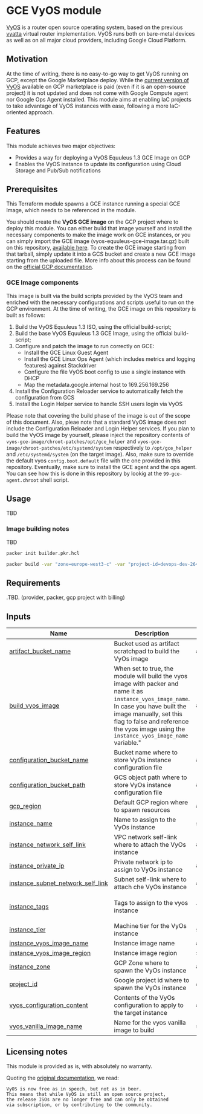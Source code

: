 # GCE VyOS module
[VyOS][1] is a router open source operating system, based on the previous [vyatta][2] virtual router implementation.
VyOS runs both on bare-metal devices as well as on all major cloud providers, including Google Cloud Platform.

## Motivation
At the time of writing, there is no easy-to-go way to get VyOS running on GCP, except the Google Marketplace deploy. 
While the [current version of VyOS][4] available on GCP marketplace is paid (even if it is an open-source project)
it is not updated and does not come with Google Compute agent nor Google Ops Agent installed.
This module aims at enabling IaC projects to take advantage of VyOS instances with ease, following a more IaC-oriented approach.

## Features
This module achieves two major objectives:
- Provides a way for deploying a VyOS Equuleus 1.3 GCE Image on GCP
- Enables the VyOS instance to update its configuration using Cloud Storage and Pub/Sub notifications

## Prerequisites
This Terraform module spawns a GCE instance running a special GCE Image, which needs to be referenced in the module.

You should create the __VyOS GCE image__ on the GCP project where to deploy this module.
You can either build that image yourself and install the necessary components to make the image work on GCE instances, or you can
simply import the GCE image (vyos-equuleus-gce-image.tar.gz) built on this repository, [available here](https://github.com/albertogeniola/terraform-gce-vyos/releases).
To create the GCE image starting from that tarball, simply update it into a GCS bucket and create a new GCE image starting from the uploaded file. 
More info about this process can be found on the [official GCP documentation](https://cloud.google.com/compute/docs/images/create-custom#create_image).

### GCE Image components
This image is built via the build scripts provided by the VyOS team and enriched with the necessary configurations and scripts
useful to run on the GCP environment. At the time of writing, the GCE image on this repository is built as follows:
1. Build the VyOS Equuleus 1.3 ISO, using the official build-script;
1. Build the base VyOS Equuleus 1.3 GCE Image, using the official build-script;
1. Configure and patch the image to run correctly on GCE:
   - Install the GCE Linux Guest Agent
   - Install the GCE Linux Ops Agent (which includes metrics and logging features) against Stackdriver
   - Configure the file VyOS boot config to use a single instance with DHCP
   - Map the metadata.google.internal host to 169.256.169.256
1. Install the Configuration Reloader service to automatically fetch the configuration from GCS
1. Install the Login Helper service to handle SSH users login via VyOS

Please note that covering the build phase of the image is out of the scope of this document. 
Also, pleae note that a standard VyOS image does not include the Configuration Reloader and Login Helper services.
If you plan to build the VyOS image by yourself, please inject the repository contents of `vyos-gce-image/chroot-patches/opt/gce_helper` 
and `vyos-gce-image/chroot-patches/etc/systemd/system` respectively to `/opt/gce_helper` and `/etc/systemd/system` (on the target image).
Also, make sure to override the default vyos `config.boot.default` file with the one provided in this repository.
Eventually, make sure to install the GCE agent and the ops agent. You can see how this is done in this repository by lookig at the `99-gce-agent.chroot`
shell script.

## Usage
TBD

### Image building notes
TBD
```bash
packer init builder.pkr.hcl
```

```bash
packer build -var "zone=europe-west3-c" -var "project-id=devops-dev-264808" -var "artifact-bucket=gs://devops-dev-264808-vyos-artifacts" builder.pkr.hcl
```


## Requirements

.TBD. (provider, packer, gcp project with billing)

## Inputs

| Name | Description | Type | Default | Required |
|------|-------------|------|---------|:--------:|
| <a name="input_artifact_bucket_name"></a> [artifact\_bucket\_name](#input\_artifact\_bucket\_name) | Bucket used as artifact scratchpad to build the VyOs image | `any` | `null` | no |
| <a name="input_build_vyos_image"></a> [build\_vyos\_image](#input\_build\_vyos\_image) | When set to true, the module will build the vyos image with packer and name it as `instance_vyos_image_name`.<br>In case you have built the image manually, set this flag to false and reference the vyos image using the<br>`instance_vyos_image_name` variable." | `any` | n/a | yes |
| <a name="input_configuration_bucket_name"></a> [configuration\_bucket\_name](#input\_configuration\_bucket\_name) | Bucket name where to store VyOs instance configuration file | `any` | `null` | no |
| <a name="input_configuration_bucket_path"></a> [configuration\_bucket\_path](#input\_configuration\_bucket\_path) | GCS object path where to store VyOs instance configuration file | `any` | `null` | no |
| <a name="input_gcp_region"></a> [gcp\_region](#input\_gcp\_region) | Default GCP region where to spawn resources | `any` | n/a | yes |
| <a name="input_instance_name"></a> [instance\_name](#input\_instance\_name) | Name to assign to the VyOs instance | `string` | `"vyos"` | no |
| <a name="input_instance_network_self_link"></a> [instance\_network\_self\_link](#input\_instance\_network\_self\_link) | VPC network self-link where to attach the VyOs instance | `any` | n/a | yes |
| <a name="input_instance_private_ip"></a> [instance\_private\_ip](#input\_instance\_private\_ip) | Private network ip to assign to VyOs instance | `any` | n/a | yes |
| <a name="input_instance_subnet_network_self_link"></a> [instance\_subnet\_network\_self\_link](#input\_instance\_subnet\_network\_self\_link) | Subnet self-link where to attach che VyOs instance | `any` | n/a | yes |
| <a name="input_instance_tags"></a> [instance\_tags](#input\_instance\_tags) | Tags to assign to the vyos instance | `list` | <pre>[<br>  "vyos"<br>]</pre> | no |
| <a name="input_instance_tier"></a> [instance\_tier](#input\_instance\_tier) | Machine tier for the VyOs instance | `string` | `"e2-small"` | no |
| <a name="input_instance_vyos_image_name"></a> [instance\_vyos\_image\_name](#input\_instance\_vyos\_image\_name) | Instance image name | `any` | n/a | yes |
| <a name="input_instance_vyos_image_region"></a> [instance\_vyos\_image\_region](#input\_instance\_vyos\_image\_region) | Instance image region | `string` | `"EU"` | no |
| <a name="input_instance_zone"></a> [instance\_zone](#input\_instance\_zone) | GCP Zone where to spawn the VyOs instance | `any` | n/a | yes |
| <a name="input_project_id"></a> [project\_id](#input\_project\_id) | Google project id where to spawn the VyOs instance | `any` | n/a | yes |
| <a name="input_vyos_configuration_content"></a> [vyos\_configuration\_content](#input\_vyos\_configuration\_content) | Contents of the VyOs configuration to apply to the target instance | `any` | n/a | yes |
| <a name="input_vyos_vanilla_image_name"></a> [vyos\_vanilla\_image\_name](#input\_vyos\_vanilla\_image\_name) | Name for the vyos vanilla image to build | `string` | `"vyos-vanilla"` | no |



## Licensing notes
This module is provided as is, with absolutely no warranty.

Quoting the [original documentation][3], we read:
```
VyOS is now free as in speech, but not as in beer. 
This means that while VyOS is still an open source project, 
the release ISOs are no longer free and can only be obtained 
via subscription, or by contributing to the community.
``` 


[1]: https://vyos.io/
[2]: https://en.wikipedia.org/wiki/Vyatta
[3]: https://docs.vyos.io/en/equuleus/contributing/build-vyos.html#prerequisites
[4]: https://console.cloud.google.com/marketplace/details/sentrium-sl/vyos?pli=1&__hstc=29142691.81c103d48b29bf69a308c8fc19c4c385.1589665573318.1599490605499.1599492713182.137&__hssc=29142691.11.1599492713182&__hsfp=2286654099&hsCtaTracking=9eef7ede-be44-49bd-aec6-f348ff4ab420%7C881f8bd5-facc-4f16-9640-50339c90751d
[5]: https://github.com/GoogleCloudPlatform/guest-agent
[6]: https://cloud.google.com/monitoring/agent/ops-agent

